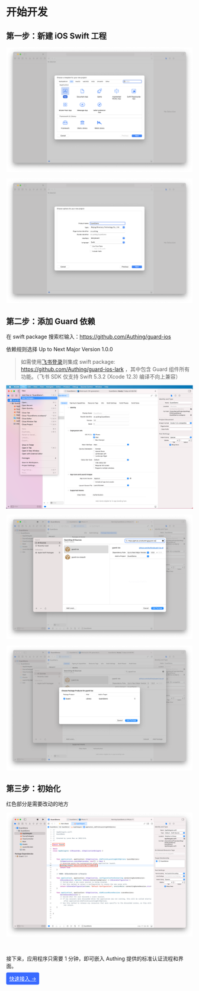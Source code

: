 # 开始开发

<LastUpdated/>

## 第一步：新建 iOS Swift 工程

![](./images/create_project1.png)

![](./images/create_project2.png)

## 第二步：添加 Guard 依赖

在 swift package 搜索栏输入：https://github.com/Authing/guard-ios

依赖规则选择 Up to Next Major Version 1.0.0

> 如需使用[飞书登录](https://docs.authing.cn/v2/reference-new/mobile-and-client-applications/sdk-for-ios/social/lark.html)则集成 swift package: https://github.com/Authing/guard-ios-lark ，其中包含 Guard 组件所有功能。（飞书 SDK 仅支持 Swift 5.3.2 (Xcode 12.3) 编译不向上兼容）

![](./images/create_project3.png)

![](./images/create_project4.png)

![](./images/create_project5.png)

## 第三步：初始化

红色部分是需要改动的地方

![](./images/start.png)

<br>

接下来，应用程序只需要 1 分钟，即可嵌入 Authing 提供的标准认证流程和界面。

<span style="background-color: #396aff;a:link:color:#FFF;padding:8px;border-radius: 4px;"><a href="./quick.html" style="color:#FFF;">快速接入 →</a>
</span>

<br>
